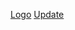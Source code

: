[Logo](https://github.com/gunaseelan13/layers/blob/master/logo.png)
[Update](https://dribbble.com/shots/3231938-Layers-Design-System)

